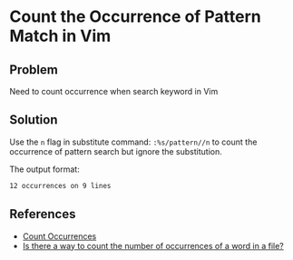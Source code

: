 # Count the Occurrence of Pattern Match in Vim

## Problem
Need to count occurrence when search keyword in Vim

## Solution
Use the `n` flag in substitute command: `:%s/pattern//n` to count the occurrence of pattern search but ignore the substitution.

The output format:
```sh
12 occurrences on 9 lines
```

## References
* [Count Occurrences](https://vimtricks.com/p/vimtrick-count-occurrences/)
* [Is there a way to count the number of occurrences of a word in a file?](https://vi.stackexchange.com/questions/93/is-there-a-way-to-count-the-number-of-occurrences-of-a-word-in-a-file)

